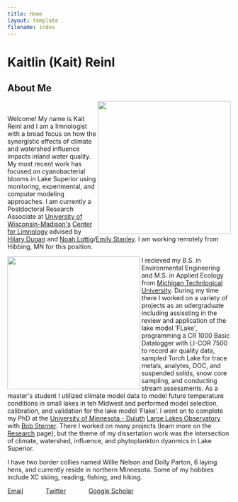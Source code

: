 ```yaml
---
title: Home
layout: template
filename: index
--- 
```


# Kaitlin (Kait) Reinl 

## About Me
  
<img align="right" src="https://user-images.githubusercontent.com/51453715/131366491-5906f6f8-ac70-4ca5-af20-6221259a3668.jpg" height=300> 
<br clear="left"/>

Welcome! My name is Kait Reinl and I am a limnologist with a broad focus on how the synergistic effects of climate and watershed influence impacts inland water quality. My most recent work has focused on cyanobacterial blooms in Lake Superior using monitoring, experimental, and computer modeling approaches. I am currently a Postdoctoral Research Associate at [University of Wisconsin-Madison's](https://www.wisc.edu/) [Center for Limnology](https://limnology.wisc.edu/) advised by [Hilary Dugan](https://dugan.limnology.wisc.edu/) and [Noah Lottig](http://www.noahlottig.com/)/[Emily Stanley](https://stanley.limnology.wisc.edu/). I am working remotely from Hibbing, MN for this position.



<img align="left" src="https://user-images.githubusercontent.com/51453715/131428577-18c5a516-838b-4638-a4da-e83aff260e50.jpg" height=300>  I recieved my B.S. in Environmental Engineering and M.S. in Applied Ecology from [Michigan Technlogical University](https://mtu.edu/). During my time there I worked on a variety of projects as an udergraduate including assissting in the review and application of the lake model ‘FLake', programming a CR 1000 Basic Datalogger with LI-COR 7500 to record air quality data, sampled Torch Lake for trace metals, analytes, DOC, and suspended solids, snow core sampling, and conducting stream assessments. As a master's student I utilized climate model data to model future temperature conditions in small lakes in teh Midwest and performed model selection, calibration, and validation for the lake model ‘Flake’. I went on to complete my PhD at the [University of Minnesota - Duluth](d.umn.edu) [Large Lakes Observatory](https://scse.d.umn.edu/large-lakes-observatory) with [Bob Sterner](https://cbs.umn.edu/sterner-lab). There I worked on many projects (learn more on the [Research](https://klreinl.github.io/klreinl/page2) page), but the theme of my dissertation work was the intersection of climate, watershed, influence, and phytoplankton dyanmics in Lake Superior. 


I have two border collies named Willie Nelson and Dolly Parton, 6 laying hens, and currently reside in northern Minnesota. Some of my hobbies include XC skiing, reading, fishing, and hiking.   
  
  
[Email](kreinl@wisc.edu) &nbsp; &nbsp; &nbsp;&nbsp; &nbsp; &nbsp; &nbsp;[Twitter](https://twitter.com/kaitreinl)&nbsp; &nbsp; &nbsp;&nbsp; &nbsp; &nbsp; &nbsp; [Google Scholar](https://scholar.google.com/citations?user=oSaCqcEAAAAJ&hl=en)
